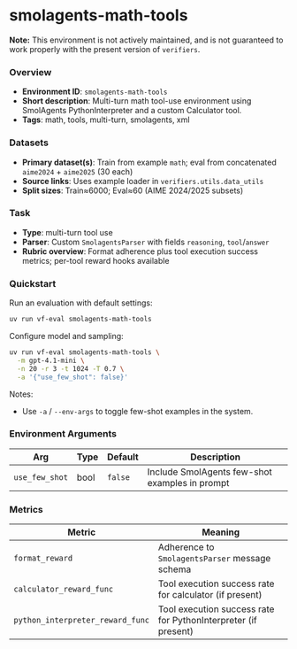 # smolagents-math-tools

**Note:** This environment is not actively maintained, and is not guaranteed to work properly with the present version of `verifiers`.

### Overview
- **Environment ID**: `smolagents-math-tools`
- **Short description**: Multi-turn math tool-use environment using SmolAgents PythonInterpreter and a custom Calculator tool.
- **Tags**: math, tools, multi-turn, smolagents, xml

### Datasets
- **Primary dataset(s)**: Train from example `math`; eval from concatenated `aime2024` + `aime2025` (30 each)
- **Source links**: Uses example loader in `verifiers.utils.data_utils`
- **Split sizes**: Train≈6000; Eval≈60 (AIME 2024/2025 subsets)

### Task
- **Type**: multi-turn tool use
- **Parser**: Custom `SmolagentsParser` with fields `reasoning`, `tool`/`answer`
- **Rubric overview**: Format adherence plus tool execution success metrics; per-tool reward hooks available

### Quickstart
Run an evaluation with default settings:

```bash
uv run vf-eval smolagents-math-tools
```

Configure model and sampling:

```bash
uv run vf-eval smolagents-math-tools \
  -m gpt-4.1-mini \
  -n 20 -r 3 -t 1024 -T 0.7 \
  -a '{"use_few_shot": false}'
```

Notes:
- Use `-a` / `--env-args` to toggle few-shot examples in the system.

### Environment Arguments
| Arg | Type | Default | Description |
| --- | ---- | ------- | ----------- |
| `use_few_shot` | bool | `false` | Include SmolAgents few-shot examples in prompt |

### Metrics
| Metric | Meaning |
| ------ | ------- |
| `format_reward` | Adherence to `SmolagentsParser` message schema |
| `calculator_reward_func` | Tool execution success rate for calculator (if present) |
| `python_interpreter_reward_func` | Tool execution success rate for PythonInterpreter (if present) |
